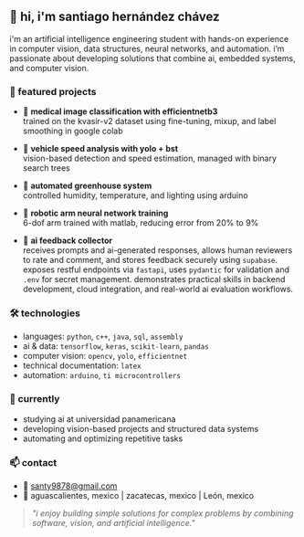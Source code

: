 ## 🐉 hi, i'm santiago hernández chávez

i'm an artificial intelligence engineering student with hands-on experience in computer vision, data structures, neural networks, and automation. i’m passionate about developing solutions that combine ai, embedded systems, and computer vision.

### 🌟 featured projects

- 🦾 **medical image classification with efficientnetb3**  
  trained on the kvasir-v2 dataset using fine-tuning, mixup, and label smoothing in google colab  

- 🛵 **vehicle speed analysis with yolo + bst**  
  vision-based detection and speed estimation, managed with binary search trees  

- 🌵 **automated greenhouse system**  
  controlled humidity, temperature, and lighting using arduino  

- 🦜 **robotic arm neural network training**  
  6-dof arm trained with matlab, reducing error from 20% to 9%  

- 🧃 **ai feedback collector**  
  receives prompts and ai-generated responses, allows human reviewers to rate and comment, and stores feedback securely using `supabase`. exposes restful endpoints via `fastapi`, uses `pydantic` for validation and `.env` for secret management. demonstrates practical skills in backend development, cloud integration, and real-world ai evaluation workflows.

### 🛠️ technologies

- languages: `python`, `c++`, `java`, `sql`, `assembly`  
- ai & data: `tensorflow`, `keras`, `scikit-learn`, `pandas`  
- computer vision: `opencv`, `yolo`, `efficientnet`  
- technical documentation: `latex`  
- automation: `arduino`, `ti microcontrollers`

### 🌱 currently

- studying ai at universidad panamericana  
- developing vision-based projects and structured data systems  
- automating and optimizing repetitive tasks

### 📫 contact

- 📧 santy9878@gmail.com  
- 📍 aguascalientes, mexico | zacatecas, mexico | León, mexico 

> *"i enjoy building simple solutions for complex problems by combining software, vision, and artificial intelligence."*
